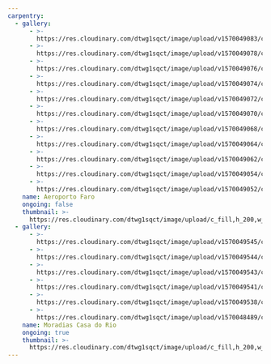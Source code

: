 ```yaml
---
carpentry:
  - gallery:
      - >-
        https://res.cloudinary.com/dtwg1sqct/image/upload/v1570049083/carpintaria/Aeroporto%20Faro/IMG-20190903-WA0021_qqzlee.jpg
      - >-
        https://res.cloudinary.com/dtwg1sqct/image/upload/v1570049078/carpintaria/Aeroporto%20Faro/IMG-20190903-WA0019_jbr9xo.jpg
      - >-
        https://res.cloudinary.com/dtwg1sqct/image/upload/v1570049076/carpintaria/Aeroporto%20Faro/IMG-20190903-WA0018_ucf6mx.jpg
      - >-
        https://res.cloudinary.com/dtwg1sqct/image/upload/v1570049074/carpintaria/Aeroporto%20Faro/IMG-20190903-WA0017_nroznm.jpg
      - >-
        https://res.cloudinary.com/dtwg1sqct/image/upload/v1570049072/carpintaria/Aeroporto%20Faro/IMG-20190903-WA0016_jdef0k.jpg
      - >-
        https://res.cloudinary.com/dtwg1sqct/image/upload/v1570049070/carpintaria/Aeroporto%20Faro/IMG-20190903-WA0015_abgoga.jpg
      - >-
        https://res.cloudinary.com/dtwg1sqct/image/upload/v1570049068/carpintaria/Aeroporto%20Faro/IMG-20190903-WA0014_chryiw.jpg
      - >-
        https://res.cloudinary.com/dtwg1sqct/image/upload/v1570049064/carpintaria/Aeroporto%20Faro/IMG-20190903-WA0012_k8uwvv.jpg
      - >-
        https://res.cloudinary.com/dtwg1sqct/image/upload/v1570049062/carpintaria/Aeroporto%20Faro/IMG-20190903-WA0011_gm2srw.jpg
      - >-
        https://res.cloudinary.com/dtwg1sqct/image/upload/v1570049054/carpintaria/Aeroporto%20Faro/IMG-20190903-WA0007_q7dy8m.jpg
      - >-
        https://res.cloudinary.com/dtwg1sqct/image/upload/v1570049052/carpintaria/Aeroporto%20Faro/IMG-20190903-WA0006_ksyag4.jpg
    name: Aeroporto Faro
    ongoing: false
    thumbnail: >-
      https://res.cloudinary.com/dtwg1sqct/image/upload/c_fill,h_200,w_300/v1570049085/carpintaria/Aeroporto%20Faro/IMG-20190903-WA0022_ggaqjc.jpg
  - gallery:
      - >-
        https://res.cloudinary.com/dtwg1sqct/image/upload/v1570049545/carpintaria/Casas%20do%20Rio/IMG_20190902_112857_ggulso.jpg
      - >-
        https://res.cloudinary.com/dtwg1sqct/image/upload/v1570049544/carpintaria/Casas%20do%20Rio/IMG_20190902_112851_i2sck5.jpg
      - >-
        https://res.cloudinary.com/dtwg1sqct/image/upload/v1570049543/carpintaria/Casas%20do%20Rio/IMG_20190902_112618_xdoeeu.jpg
      - >-
        https://res.cloudinary.com/dtwg1sqct/image/upload/v1570049541/carpintaria/Casas%20do%20Rio/IMG_20190902_112610_lmo9rw.jpg
      - >-
        https://res.cloudinary.com/dtwg1sqct/image/upload/v1570049538/carpintaria/Casas%20do%20Rio/IMG_20190902_112436_ufcpny.jpg
      - >-
        https://res.cloudinary.com/dtwg1sqct/image/upload/v1570048489/carpintaria/Casas%20do%20Rio/IMG_20190903_184236_afb2y9.jpg
    name: Moradias Casa do Rio
    ongoing: true
    thumbnail: >-
      https://res.cloudinary.com/dtwg1sqct/image/upload/c_fill,h_200,w_300/v1570048489/carpintaria/Casas%20do%20Rio/IMG_20190903_184236_afb2y9.jpg
---
```


